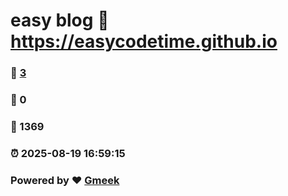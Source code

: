 # easy blog :link: https://easycodetime.github.io 
### :page_facing_up: [3](https://easycodetime.github.io/tag.html) 
### :speech_balloon: 0 
### :hibiscus: 1369 
### :alarm_clock: 2025-08-19 16:59:15 
### Powered by :heart: [Gmeek](https://github.com/Meekdai/Gmeek)
